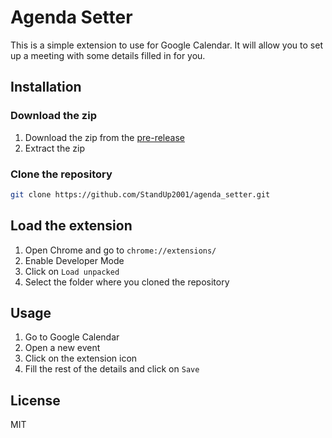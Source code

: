 # Agenda Setter

This is a simple extension to use for Google Calendar. It will allow you to set up a meeting with some details filled in for you.

## Installation

### Download the zip

1. Download the zip from the [pre-release](https://github.com/StandUp2001/agenda_setter/releases/tag/0.1)
2. Extract the zip

### Clone the repository

```bash
git clone https://github.com/StandUp2001/agenda_setter.git
```

## Load the extension

1. Open Chrome and go to `chrome://extensions/`
2. Enable Developer Mode
3. Click on `Load unpacked`
4. Select the folder where you cloned the repository

## Usage

1. Go to Google Calendar
2. Open a new event
3. Click on the extension icon
4. Fill the rest of the details and click on `Save`

## License

MIT
